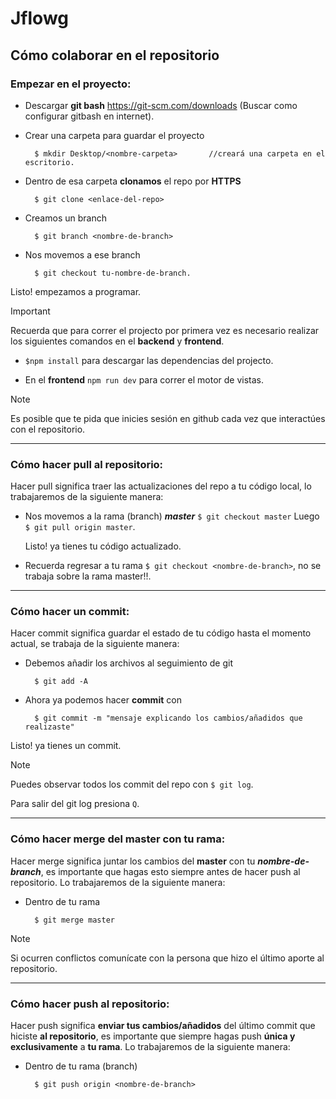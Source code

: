 # Jflowg

## Cómo colaborar en el repositorio

### Empezar en el proyecto:
- Descargar **git bash** https://git-scm.com/downloads (Buscar como configurar gitbash en internet).

- Crear una carpeta para guardar el proyecto 
  
        $ mkdir Desktop/<nombre-carpeta>       //creará una carpeta en el escritorio.
- Dentro de esa carpeta **clonamos** el repo por **HTTPS** 
        
        $ git clone <enlace-del-repo>
- Creamos un branch

        $ git branch <nombre-de-branch>
- Nos movemos a ese branch 
    
        $ git checkout tu-nombre-de-branch.
Listo! empezamos a programar. 
>[!IMPORTANT]
>Recuerda que para correr el projecto por primera vez es necesario realizar los siguientes comandos en el **backend** y **frontend**.
>
>-  `$npm install` para descargar las dependencias del projecto.
>
>- En el **frontend** `npm run dev` para correr el motor de vistas.

>[!NOTE]
>Es posible que te pida que inicies sesión en github cada vez que interactúes con el repositorio.
---
### Cómo hacer pull al repositorio:
Hacer pull significa traer las actualizaciones del repo a tu código local, lo trabajaremos de la siguiente manera:

- Nos movemos a la rama (branch) ***master*** `$ git checkout master` Luego `$ git pull origin master`. 
  
  Listo! ya tienes tu código actualizado.

- Recuerda regresar a tu rama `$ git checkout <nombre-de-branch>`, no se trabaja sobre la rama master!!.
---
### Cómo hacer un commit:
Hacer commit significa guardar el estado de tu código hasta el momento actual, se trabaja de la siguiente manera:

- Debemos añadir los archivos al seguimiento de git 
        
        $ git add -A
        
- Ahora ya podemos hacer **commit** con 
    
        $ git commit -m "mensaje explicando los cambios/añadidos que realizaste"
Listo! ya tienes un commit.

>[!NOTE]
>Puedes observar todos los commit del repo con `$ git log`. 
>
>Para salir del git log presiona `Q`.

--- 
### Cómo hacer merge del master con tu rama:
Hacer merge significa juntar los cambios del **master** con tu ***nombre-de-branch***, es importante que hagas esto siempre antes de hacer push al repositorio. Lo trabajaremos de la siguiente manera:

- Dentro de tu rama 
        
        $ git merge master
    
>[!NOTE]
>Si ocurren conflictos comunícate con la persona que hizo el último aporte al repositorio.
---
### Cómo hacer push al repositorio:
Hacer push significa **enviar tus cambios/añadidos** del último commit que hiciste **al repositorio**, es importante que siempre hagas push **única y exclusivamente** a **tu rama**. Lo trabajaremos de la siguiente manera:

- Dentro de tu rama (branch)
  
        $ git push origin <nombre-de-branch>